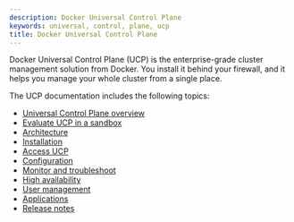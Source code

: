 ```yaml
---
description: Docker Universal Control Plane
keywords: universal, control, plane, ucp
title: Docker Universal Control Plane
---
```

Docker Universal Control Plane (UCP) is the enterprise-grade cluster management solution from Docker. You install it behind your firewall, and it helps you manage your whole cluster from a single place.

The UCP documentation includes the following topics:

* [Universal Control Plane overview](overview.md)
* [Evaluate UCP in a sandbox](install-sandbox.md)
* [Architecture](architecture.md)
* [Installation](installation/system-requirements.md)
* [Access UCP](access-ucp/web-based-access.md)
* [Configuration](configuration/multi-host-networking.md)
* [Monitor and troubleshoot](monitor/monitor-ucp.md)
* [High availability](high-availability/set-up-high-availability.md)
* [User management](user-management/authentication-and-authorization.md)
* [Applications](applications/deploy-app-ui.md)
* [Release notes](release_notes.md)